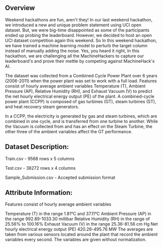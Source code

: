 ## Overview
Weekend hackathons are fun, aren't they! In our last weekend hackathon, we introduced a new and unique problem statement using UCI open dataset. But, we were big-time disappointed as some of the participants ended up probing the leaderboard. However, we decided to host an open UCI dataset competition again this weekend. So In this weekend hackathon, we have trained a machine learning model to perturb the target column instead of manually adding the noise. Yes, you heard it right, In this hackathon, we are challenging all the MachineHackers to capture our leaderboard's and prove their mettle by competing against MachineHack's AI.

The dataset was collected from a Combined Cycle Power Plant over 6 years (2006-2011) when the power plant was set to work with a full load. Features consist of hourly average ambient variables Temperature (T), Ambient Pressure (AP), Relative Humidity (RH), and Exhaust Vacuum (V) to predict the net hourly electrical energy output (PE) of the plant.
A combined-cycle power plant (CCPP) is composed of gas turbines (GT), steam turbines (ST), and heat recovery steam generators.

In a CCPP, the electricity is generated by gas and steam turbines, which are combined in one cycle, and is transferred from one turbine to another. While the Vacuum is collected from and has an effect on the Steam Turbine, the other three of the ambient variables affect the GT performance.

## Dataset Description:

Train.csv - 9568 rows x 5 columns

Test.csv - 38272 rows x 4 columns

Sample_Submission.csv - Accepted submission format

## Attribute Information:

Features consist of hourly average ambient variables

Temperature (T) in the range 1.81°C and 37.11°C
 Ambient Pressure (AP) in the range 992.89-1033.30 millibar
 Relative Humidity (RH) in the range of 25.56% to 100.16%
Exhaust Vacuum (V) in the range 25.36-81.56 cm Hg
Net hourly electrical energy output (PE) 420.26-495.76 MW
The averages are taken from various sensors located around the plant that record the ambient variables every second. The variables are given without normalization.
